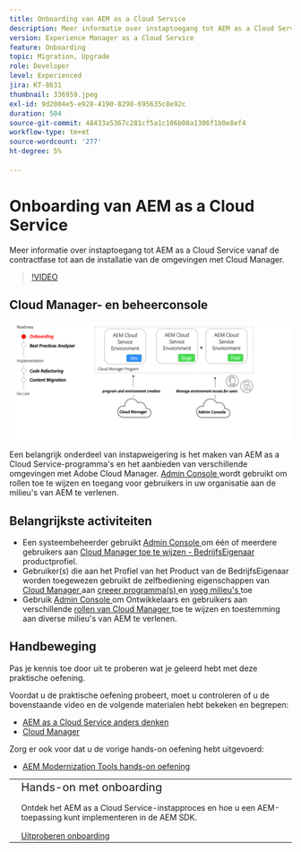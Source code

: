 ```yaml
---
title: Onboarding van AEM as a Cloud Service
description: Meer informatie over instaptoegang tot AEM as a Cloud Service, vanaf de contractfase tot aan het instellen van omgevingen met Cloud Manager.
version: Experience Manager as a Cloud Service
feature: Onboarding
topic: Migration, Upgrade
role: Developer
level: Experienced
jira: KT-8631
thumbnail: 336959.jpeg
exl-id: 9d2004e5-e928-4190-8298-695635c8e92c
duration: 504
source-git-commit: 48433a5367c281cf5a1c106b08a1306f1b0e8ef4
workflow-type: tm+mt
source-wordcount: '277'
ht-degree: 5%

---
```


# Onboarding van AEM as a Cloud Service

Meer informatie over instaptoegang tot AEM as a Cloud Service vanaf de contractfase tot aan de installatie van de omgevingen met Cloud Manager.

>[!VIDEO](https://video.tv.adobe.com/v/3431500?quality=12&learn=on&captions=dut)

## Cloud Manager- en beheerconsole

![ op het instappen hoog niveaudiagram ](assets/onboarding-diagram.png)

Een belangrijk onderdeel van instapweigering is het maken van AEM as a Cloud Service-programma&#39;s en het aanbieden van verschillende omgevingen met Adobe Cloud Manager. [ Admin Console ](https://adminconsole.adobe.com/) wordt gebruikt om rollen toe te wijzen en toegang voor gebruikers in uw organisatie aan de milieu&#39;s van AEM te verlenen.

## Belangrijkste activiteiten

+ Een systeembeheerder gebruikt [ Admin Console ](https://adminconsole.adobe.com/) om één of meerdere gebruikers aan [ Cloud Manager toe te wijzen - BedrijfsEigenaar ](https://experienceleague.adobe.com/docs/experience-manager-cloud-manager/using/requirements/setting-up-users-and-roles.html?lang=nl-NL) productprofiel.
+ Gebruiker(s) die aan het Profiel van het Product van de BedrijfsEigenaar worden toegewezen gebruikt de zelfbediening eigenschappen van [ Cloud Manager ](https://experienceleague.adobe.com/docs/experience-manager-cloud-manager/using/introduction-to-cloud-manager.html?lang=nl-NL) aan [ creeer programma(s) ](https://experienceleague.adobe.com/docs/experience-manager-cloud-service/implementing/using-cloud-manager/production-programs/creating-production-program.html?lang=nl-NL) en [ voeg milieu&#39;s ](https://experienceleague.adobe.com/docs/experience-manager-cloud-service/implementing/using-cloud-manager/manage-environments.html?lang=nl-NL) toe
+ Gebruik [ Admin Console ](https://adminconsole.adobe.com/) om Ontwikkelaars en gebruikers aan verschillende [ rollen van Cloud Manager ](https://experienceleague.adobe.com/docs/experience-manager-cloud-manager/using/requirements/setting-up-users-and-roles.html?lang=nl-NL) toe te wijzen en toestemming aan diverse milieu&#39;s van AEM te verlenen.

## Handbeweging

Pas je kennis toe door uit te proberen wat je geleerd hebt met deze praktische oefening.

Voordat u de praktische oefening probeert, moet u controleren of u de bovenstaande video en de volgende materialen hebt bekeken en begrepen:

+ [AEM as a Cloud Service anders denken](./introduction.md)
+ [Cloud Manager](./cloud-manager.md)

Zorg er ook voor dat u de vorige hands-on oefening hebt uitgevoerd:

+ [AEM Modernization Tools hands-on oefening](./aem-modernization-tools.md#hands-on-exercise)

<table style="border-width:0">
    <tr>
        <td style="width:150px">
            <a  rel="noreferrer"
                target="_blank"
                href="https://github.com/adobe/aem-cloud-engineering-video-series-exercises/tree/session3-onboarding#bootcamp---session-3-on-boarding"><img alt="Hands-on opslagplaats van GitHub" src="./assets/github.png"/>
            </a>        
        </td>
        <td style="width:100%;margin-bottom:1rem;">
            <div style="font-size:1.25rem;font-weight:400;">Hands-on met onboarding</div>
            <p style="margin:1rem 0">
                Ontdek het AEM as a Cloud Service-instapproces en hoe u een AEM-toepassing kunt implementeren in de AEM SDK.
            </p>
            <a  rel="noreferrer"
                target="_blank"
                href="https://github.com/adobe/aem-cloud-engineering-video-series-exercises/tree/session3-onboarding#bootcamp---session-3-on-boarding" class="spectrum-Button spectrum-Button--primary spectrum-Button--sizeM">
                <span class="spectrum-Button-label has-no-wrap has-text-weight-bold"> Uitproberen onboarding </span>
            </a>
        </td>
    </tr>
</table>
